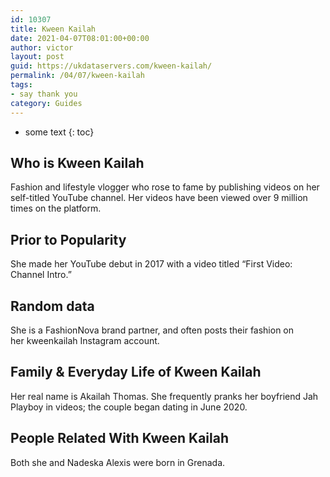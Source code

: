 ```yaml
---
id: 10307
title: Kween Kailah
date: 2021-04-07T08:01:00+00:00
author: victor
layout: post
guid: https://ukdataservers.com/kween-kailah/
permalink: /04/07/kween-kailah
tags:
- say thank you
category: Guides
---
```


* some text
{: toc}


## Who is Kween Kailah



Fashion and lifestyle vlogger who rose to fame by publishing videos on her self-titled YouTube channel. Her videos have been viewed over 9 million times on the platform.

                
                
                
## Prior to Popularity



She made her YouTube debut in 2017 with a video titled &#8220;First Video: Channel Intro.&#8221; 

                
                
                
## Random data



She is a FashionNova brand partner, and often posts their fashion on her kweenkailah Instagram account.

                
                
                
## Family & Everyday Life of Kween Kailah



Her real name is Akailah Thomas. She frequently pranks her boyfriend Jah Playboy in videos; the couple began dating in June 2020.

                
                
                
## People Related With Kween Kailah



Both she and Nadeska Alexis were born in Grenada. 

                
              
            
          
          
          